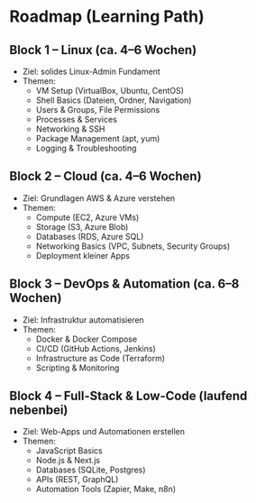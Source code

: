 # Roadmap (Learning Path)

## Block 1 – Linux (ca. 4–6 Wochen)
- Ziel: solides Linux-Admin Fundament
- Themen:
  - VM Setup (VirtualBox, Ubuntu, CentOS)
  - Shell Basics (Dateien, Ordner, Navigation)
  - Users & Groups, File Permissions
  - Processes & Services
  - Networking & SSH
  - Package Management (apt, yum)
  - Logging & Troubleshooting

## Block 2 – Cloud (ca. 4–6 Wochen)
- Ziel: Grundlagen AWS & Azure verstehen
- Themen:
  - Compute (EC2, Azure VMs)
  - Storage (S3, Azure Blob)
  - Databases (RDS, Azure SQL)
  - Networking Basics (VPC, Subnets, Security Groups)
  - Deployment kleiner Apps

## Block 3 – DevOps & Automation (ca. 6–8 Wochen)
- Ziel: Infrastruktur automatisieren
- Themen:
  - Docker & Docker Compose
  - CI/CD (GitHub Actions, Jenkins)
  - Infrastructure as Code (Terraform)
  - Scripting & Monitoring

## Block 4 – Full-Stack & Low-Code (laufend nebenbei)
- Ziel: Web-Apps und Automationen erstellen
- Themen:
  - JavaScript Basics
  - Node.js & Next.js
  - Databases (SQLite, Postgres)
  - APIs (REST, GraphQL)
  - Automation Tools (Zapier, Make, n8n)
